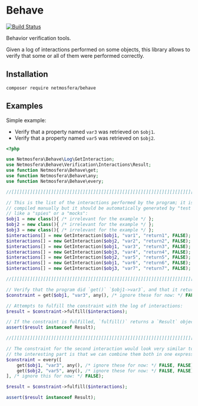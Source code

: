 # Behave

[![Build Status](https://travis-ci.org/Netmosfera/Behave.svg?branch=master)](https://travis-ci.org/Netmosfera/Behave)

Behavior verification tools.

Given a log of interactions performed on some objects, this library allows to verify that
some or all of them were performed correctly. 

## Installation

```
composer require netmosfera/behave
```

## Examples

Simple example:

- Verify that a property named `var3` was retrieved on `$obj1`.
- Verify that a property named `var5` was retrieved on `$obj2`.

```php
<?php

use Netmosfera\Behave\Log\GetInteraction;
use Netmosfera\Behave\Verification\Interactions\Result;
use function Netmosfera\Behave\get;
use function Netmosfera\Behave\any;
use function Netmosfera\Behave\every;

//[][][][][][][][][][][][][][][][][][][][][][][][][][][][][][][][][][][][][][][][][][][][][]

// This is the list of the interactions performed by the program; it is not meant to be
// compiled manually but it should be automatically generated by "test double" objects,
// like a "spies" or a "mocks":
$obj1 = new class(){ /* irrelevant for the example */ };
$obj2 = new class(){ /* irrelevant for the example */ };
$obj3 = new class(){ /* irrelevant for the example */ };  
$interactions[] = new GetInteraction($obj1, "var1", "return1", FALSE);
$interactions[] = new GetInteraction($obj2, "var2", "return2", FALSE);
$interactions[] = new GetInteraction($obj1, "var3", "return3", FALSE); // ✓
$interactions[] = new GetInteraction($obj3, "var4", "return4", FALSE);
$interactions[] = new GetInteraction($obj2, "var5", "return5", FALSE); // ✓
$interactions[] = new GetInteraction($obj1, "var6", "return6", FALSE);
$interactions[] = new GetInteraction($obj3, "var7", "return7", FALSE);

//[][][][][][][][][][][][][][][][][][][][][][][][][][][][][][][][][][][][][][][][][][][][][]

// Verify that the program did `get()` `$obj1->var3`, and that it returned `any()` object.
$constraint = get($obj1, "var3", any(), /* ignore these for now: */ FALSE, FALSE);

// Attempts to fulfill the constraint with the log of interactions:
$result = $constraint->fulfill($interactions);

// If the constraint is fulfilled, `fulfill()` returns a `Result` object.
assert($result instanceof Result);

//[][][][][][][][][][][][][][][][][][][][][][][][][][][][][][][][][][][][][][][][][][][][][]

// The constraint for the second interaction would look very similar to the first one, but
// the interesting part is that we can combine them both in one expression only:
$constraint = every([
    get($obj1, "var3", any(), /* ignore these for now: */ FALSE, FALSE),
    get($obj2, "var5", any(), /* ignore these for now: */ FALSE, FALSE),
], /* ignore this for now: */ FALSE);

$result = $constraint->fulfill($interactions);

assert($result instanceof Result); 
```
